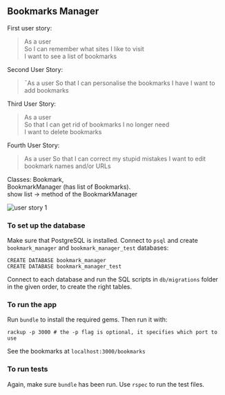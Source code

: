 ## Bookmarks Manager

First user story:
>As a user  
So I can remember what sites I like to visit  
I want to see a list of bookmarks
>

Second User Story:
>¯As a user
So that I can personalise the bookmarks I have
I want to add bookmarks
>

Third User Story:
> As a user   
So that I can get rid of bookmarks I no longer need  
I want to delete bookmarks  
>

Fourth User Story:
> As a user
So that I can correct my stupid mistakes
I want to edit bookmark names and/or URLs
>


Classes:
Bookmark,  
BookmarkManager (has list of Bookmarks).  
show list -> method of the BookmarkManager

![user story 1](user_story_1.png)

### To set up the database

Make sure that PostgreSQL is installed. Connect to `psql` and create `bookmark_manager` and `bookmark_manager_test` databases:
```
CREATE DATABASE bookmark_manager
CREATE DATABASE bookmark_manager_test
```
Connect to each database and run the SQL scripts in `db/migrations` folder in the given order, to create the right tables.

### To run the app
Run `bundle` to install the required gems. Then run it with:
```
rackup -p 3000 # the -p flag is optional, it specifies which port to use
```
See the bookmarks at `localhost:3000/bookmarks`

### To run tests
Again, make sure `bundle` has been run. Use `rspec` to run the test files.
